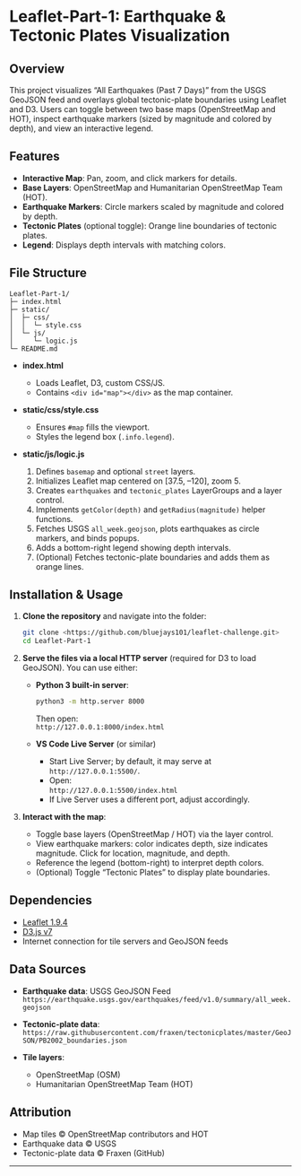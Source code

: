# Leaflet-Part-1: Earthquake & Tectonic Plates Visualization

## Overview
This project visualizes “All Earthquakes (Past 7 Days)” from the USGS GeoJSON feed and overlays global tectonic-plate boundaries using Leaflet and D3. Users can toggle between two base maps (OpenStreetMap and HOT), inspect earthquake markers (sized by magnitude and colored by depth), and view an interactive legend.

## Features
- **Interactive Map**: Pan, zoom, and click markers for details.
- **Base Layers**: OpenStreetMap and Humanitarian OpenStreetMap Team (HOT).
- **Earthquake Markers**: Circle markers scaled by magnitude and colored by depth.
- **Tectonic Plates** (optional toggle): Orange line boundaries of tectonic plates.
- **Legend**: Displays depth intervals with matching colors.

## File Structure
```
Leaflet-Part-1/
├─ index.html
├─ static/
│  ├─ css/
│  │  └─ style.css
│  └─ js/
│     └─ logic.js
└─ README.md
```

- **index.html**  
  - Loads Leaflet, D3, custom CSS/JS.  
  - Contains `<div id="map"></div>` as the map container.

- **static/css/style.css**  
  - Ensures `#map` fills the viewport.  
  - Styles the legend box (`.info.legend`).

- **static/js/logic.js**  
  1. Defines `basemap` and optional `street` layers.  
  2. Initializes Leaflet map centered on [37.5, –120], zoom 5.  
  3. Creates `earthquakes` and `tectonic_plates` LayerGroups and a layer control.  
  4. Implements `getColor(depth)` and `getRadius(magnitude)` helper functions.  
  5. Fetches USGS `all_week.geojson`, plots earthquakes as circle markers, and binds popups.  
  6. Adds a bottom-right legend showing depth intervals.  
  7. (Optional) Fetches tectonic-plate boundaries and adds them as orange lines.

## Installation & Usage

1. **Clone the repository** and navigate into the folder:
   ```bash
   git clone <https://github.com/bluejays101/leaflet-challenge.git>
   cd Leaflet-Part-1
   ```

2. **Serve the files via a local HTTP server** (required for D3 to load GeoJSON). You can use either:

   - **Python 3 built-in server**:
     ```bash
     python3 -m http.server 8000
     ```
     Then open:  
     `http://127.0.0.1:8000/index.html`

   - **VS Code Live Server** (or similar)  
     - Start Live Server; by default, it may serve at `http://127.0.0.1:5500/`.  
     - Open:  
       `http://127.0.0.1:5500/index.html`  
     - If Live Server uses a different port, adjust accordingly.

3. **Interact with the map**:
   - Toggle base layers (OpenStreetMap / HOT) via the layer control.  
   - View earthquake markers: color indicates depth, size indicates magnitude. Click for location, magnitude, and depth.  
   - Reference the legend (bottom-right) to interpret depth colors.  
   - (Optional) Toggle “Tectonic Plates” to display plate boundaries.

## Dependencies

- [Leaflet 1.9.4](https://leafletjs.com/)  
- [D3.js v7](https://d3js.org/)  
- Internet connection for tile servers and GeoJSON feeds

## Data Sources

- **Earthquake data**: USGS GeoJSON Feed  
  `https://earthquake.usgs.gov/earthquakes/feed/v1.0/summary/all_week.geojson`

- **Tectonic-plate data**:  
  `https://raw.githubusercontent.com/fraxen/tectonicplates/master/GeoJSON/PB2002_boundaries.json`

- **Tile layers**:  
  - OpenStreetMap (OSM)  
  - Humanitarian OpenStreetMap Team (HOT)

## Attribution

- Map tiles © OpenStreetMap contributors and HOT  
- Earthquake data © USGS  
- Tectonic-plate data © Fraxen (GitHub)

---
